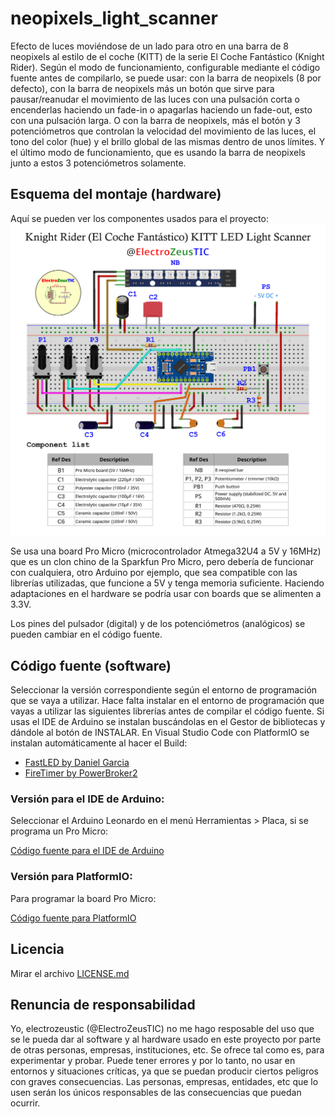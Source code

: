 neopixels_light_scanner
=============================
Efecto de luces moviéndose de un lado para otro en una barra de 8 neopixels al estilo de el coche (KITT) de la serie El Coche Fantástico (Knight Rider).
Según el modo de funcionamiento, configurable mediante el código fuente antes de compilarlo, se puede usar: con la barra de neopixels (8 por defecto),
con la barra de neopixels más un botón que sirve para pausar/reanudar el movimiento de las luces con una pulsación corta o encenderlas haciendo un
fade-in o apagarlas haciendo un fade-out, esto con una pulsación larga. O con la barra de neopixels, más el botón y 3 potenciómetros que controlan la
velocidad del movimiento de las luces, el tono del color (hue) y el brillo global de las mismas dentro de unos límites. Y el último modo de
funcionamiento, que es usando la barra de neopixels junto a estos 3 potenciómetros solamente.

## Esquema del montaje (hardware)
Aquí se pueden ver los componentes usados para el proyecto:
![MONTAJE](images/assembly.png)

Se usa una board Pro Micro (microcontrolador Atmega32U4 a 5V y 16MHz) que es un clon chino de la Sparkfun Pro Micro, pero debería de funcionar con cualquiera,
otro Arduino por ejemplo, que sea compatible con las librerías utilizadas, que funcione a 5V y tenga memoria suficiente. Haciendo adaptaciones en el hardware
se podría usar con boards que se alimenten a 3.3V.

Los pines del pulsador (digital) y de los potenciómetros (analógicos) se pueden cambiar en el código fuente.

## Código fuente (software)
Seleccionar la versión correspondiente según el entorno de programación que se vaya a utilizar.
Hace falta instalar en el entorno de programación que vayas a utilizar las siguientes librerías antes de compilar el código fuente. Si usas el IDE de
Arduino se instalan buscándolas en el Gestor de bibliotecas y dándole al botón de INSTALAR. En Visual Studio Code con PlatformIO se instalan automáticamente
al hacer el Build:
- [FastLED by Daniel Garcia](https://github.com/FastLED/FastLED)
- [FireTimer by PowerBroker2](https://github.com/PowerBroker2/FireTimer)

### Versión para el IDE de Arduino:
Seleccionar el Arduino Leonardo en el menú Herramientas > Placa, si se programa un Pro Micro:

[Código fuente para el IDE de Arduino](ArduinoIDE/)

### Versión para PlatformIO:
Para programar la board Pro Micro:

[Código fuente para PlatformIO](PlatformIO/)

## Licencia
Mirar el archivo [LICENSE.md](./LICENSE.md)

## Renuncia de responsabilidad
Yo, electrozeustic (@ElectroZeusTIC) no me hago resposable del uso que se le pueda dar al software y al hardware usado en este proyecto por parte
de otras personas, empresas, instituciones, etc. Se ofrece tal como es, para experimentar y probar. Puede tener errores y por lo tanto, no usar en
entornos y situaciones críticas, ya que se puedan producir ciertos peligros con graves consecuencias. Las personas, empresas, entidades, etc que lo
usen serán los únicos responsables de las consecuencias que puedan ocurrir.
